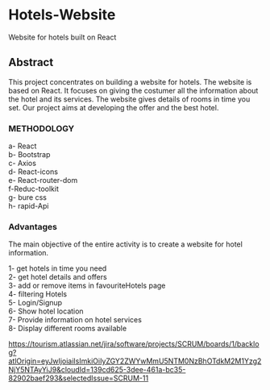 # Hotels-Website
Website for hotels built on React


## Abstract

This project concentrates on building a website for hotels. The website is based on React. It focuses on giving the costumer all the information about the hotel and its services. The website gives details of rooms in time you set. Our project aims at developing the offer and the best hotel.

### METHODOLOGY

a- React <br>
b- Bootstrap <br>
c- Axios <br>
d- React-icons <br>
e- React-router-dom <br>
f-Reduc-toolkit <br>
g- bure css <br>
h- rapid-Api <br>

### Advantages

The main objective of the entire activity is to create a website for hotel information. <br>

1- get hotels in time you need <br>
2- get hotel details and offers <br>
3- add or remove items in favouriteHotels page <br>
4- filtering Hotels <br>
5- Login/Signup <br>
6- Show hotel location <br>
7- Provide information on hotel services <br>
8- Display different rooms available <br>


https://tourism.atlassian.net/jira/software/projects/SCRUM/boards/1/backlog?atlOrigin=eyJwIjoiaiIsImkiOiIyZGY2ZWYwMmU5NTM0NzBhOTdkM2M1Yzg2NjY5NTAyYiJ9&cloudId=139cd625-3dee-461a-bc35-82902baef293&selectedIssue=SCRUM-11
